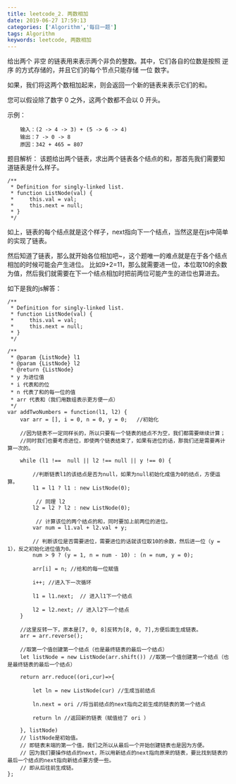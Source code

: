```yaml
---
title: leetcode_2. 两数相加
date: 2019-06-27 17:59:13
categories: ['Algorithm','每日一题']
tags: Algorithm
keywords: leetcode, 两数相加
---
```

给出两个 非空 的链表用来表示两个非负的整数。其中，它们各自的位数是按照 逆序 的方式存储的，并且它们的每个节点只能存储 一位 数字。

如果，我们将这两个数相加起来，则会返回一个新的链表来表示它们的和。

您可以假设除了数字 0 之外，这两个数都不会以 0 开头。

示例：
```
    输入：(2 -> 4 -> 3) + (5 -> 6 -> 4)
    输出：7 -> 0 -> 8
    原因：342 + 465 = 807
```
<!-- more -->
题目解析：
	该题给出两个链表，求出两个链表各个结点的和，那首先我们需要知道链表是什么样子。
	

```
/**
 * Definition for singly-linked list.
 * function ListNode(val) {
 *     this.val = val;
 *     this.next = null;
 * }
 */
```
如上，链表的每个结点就是这个样子，next指向下一个结点，当然这是在js中简单的实现了链表。

然后知道了链表，那么就开始各位相加吧~，这个题唯一的难点就是在于各个结点相加的时候可能会产生进位。
比如9+2=11，那么就需要进一位，本位取10的余数为值，然后我们就需要在下一个结点相加时把前两位可能产生的进位也算进去。

如下是我的js解答：

```
/**
 * Definition for singly-linked list.
 * function ListNode(val) {
 *     this.val = val;
 *     this.next = null;
 * }
 */

/**
 * @param {ListNode} l1
 * @param {ListNode} l2
 * @return {ListNode}
 * y 为进位值
 * i 代表和的位
 * n 代表了和的每一位的值
 * arr 代表和（我们用数组表示更方便一点）
 */
var addTwoNumbers = function(l1, l2) {
    var arr = [], i = 0, n = 0, y = 0;   //初始化
    
    //因为链表不一定同样长的，所以只要有一个链表的结点不为空，我们都需要继续计算；
    //同时我们也要考虑进位，即使两个链表结束了，如果有进位的话，那我们还是需要再计算一次的。
    
    while (l1 !==  null || l2 !== null || y !== 0) {  

        //判断链表l1的该结点是否为null，如果为null初始化成值为0的结点，方便运算。
        l1 = l1 ? l1 : new ListNode(0); 

         // 同理 l2
        l2 = l2 ? l2 : new ListNode(0);

         // 计算该位的两个结点的和，同时要加上前两位的进位。
       	var num = l1.val + l2.val + y;
       
        // 判断该位是否需要进位，需要进位的话就该位取10的余数，然后进一位（y = 1），反之初始化进位值为0。
        num > 9 ? (y = 1, n = num - 10) : (n = num, y = 0); 
        
        arr[i] = n; //给和的每一位赋值
        
        i++; //进入下一次循环
        
        l1 = l1.next;  // 进入l1下一个结点
        
        l2 = l2.next; // 进入l2下一个结点
    }

    //这里反转一下，原本是[7, 0, 8]反转为[8, 0, 7],方便后面生成链表。
    arr = arr.reverse(); 

    //取第一个值创建第一个结点（也是最终链表的最后一个结点）
    let listNode = new ListNode(arr.shift()) //取第一个值创建第一个结点（也是最终链表的最后一个结点）
    
    return arr.reduce((ori,cur)=>{
    
        let ln = new ListNode(cur) //生成当前结点
    
        ln.next = ori //将当前结点的next指向之前生成的链表的第一个结点
    
        return ln //返回新的链表（赋值给了 ori ）
    
    }, listNode)
    // listNode是初始值。
    // 即链表末端的第一个值，我们之所以从最后一个开始创建链表也是因为方便。
    // 因为我们要操作结点的next，所以用新结点的next指向原来的链表，要比找到链表的最后一个结点的next指向新结点要方便一些。
    // 即从后往前生成链。
};
```
